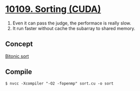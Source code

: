 # [10109. Sorting (CUDA)](https://judgegirl.csie.org/problem/0/10109)

1. Even it can pass the judge, the performace is really slow.
2. It run faster without cache the subarray to shared memory.

## Concept
[Bitonic sort](https://en.wikipedia.org/wiki/Bitonic_sorter)

## Compile
`$ nvcc -Xcompiler "-O2 -fopenmp" sort.cu -o sort`
